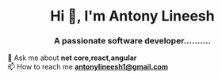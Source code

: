 <h1 align="center">Hi 👋, I'm Antony Lineesh </h1>
<h3 align="center">A passionate software developer..........</h3>

💬 Ask me about    **net core,react,angular**  
📫 How to reach me **antonylineesh1@gmail.com**  

